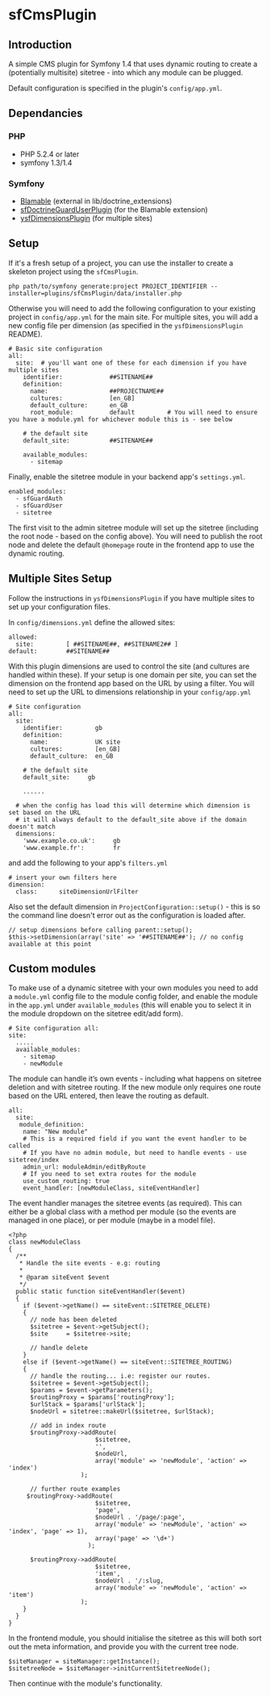 sfCmsPlugin
===========

Introduction
------------

A simple CMS plugin for Symfony 1.4 that uses dynamic routing to create a (potentially multisite) sitetree - into which any module can be plugged.

Default configuration is specified in the plugin's `config/app.yml`.

Dependancies
------------

### PHP
 * PHP 5.2.4 or later
 * symfony 1.3/1.4

### Symfony

 * [Blamable]([http://svn.doctrine-project.org/extensions/Blameable/branches/1.2-1.0/) (external in lib/doctrine_extensions)
 * [sfDoctrineGuardUserPlugin](http://www.symfony-project.org/plugins/sfDoctrineGuardPlugin) (for the Blamable extension)
 * [ysfDimensionsPlugin](http://www.symfony-project.org/plugins/ysfDimensionsPlugin) (for multiple sites)

Setup
-----

If it's a fresh setup of a project, you can use the installer to create a skeleton project using the `sfCmsPlugin`.

    php path/to/symfony generate:project PROJECT_IDENTIFIER --installer=plugins/sfCmsPlugin/data/installer.php

Otherwise you will need to add the following configuration to your existing project in `config/app.yml` for the main site.  For
multiple sites, you will add a new config file per dimension (as specified in the `ysfDimensionsPlugin` README).

	# Basic site configuration
	all:
	  site:  # you'll want one of these for each dimension if you have multiple sites
		identifier:				##SITENAME##
        definition:
          name: 				##PROJECTNAME##
          cultures: 			[en_GB]
	      default_culture: 		en_GB
		  root_module:          default			# You will need to ensure you have a module.yml for whichever module this is - see below
      	
	    # the default site
        default_site: 			##SITENAME##
     
        available_modules:
          - sitemap

Finally, enable the sitetree module in your backend app's `settings.yml`.  

    enabled_modules:
      - sfGuardAuth
      - sfGuardUser
      - sitetree

The first visit to the admin sitetree module will set up the sitetree (including the root node - based on the config above).  You will 
need to publish the root node and delete the default `@homepage` route in the frontend app to use the dynamic routing.


Multiple Sites Setup
--------------------

Follow the instructions in `ysfDimensionsPlugin` if you have multiple sites to set up your configuration files.

In `config/dimensions.yml` define the allowed sites:

    allowed:
	  site:         [ ##SITENAME##, ##SITENAME2## ]
	default:        ##SITENAME##

With this plugin dimensions are used to control the site (and cultures are handled within these).  If your setup is one domain per site, you can set
the dimension on the frontend app based on the URL by using a filter.  You will need to set up the URL to dimensions relationship in your  `config/app.yml`

    # Site configuration
    all:
      site:
        identifier:         gb
        definition:
          name:             UK site
          cultures:         [en_GB]
          default_culture:  en_GB
          
        # the default site
        default_site:     gb
        
        ......
      
      # when the config has load this will determine which dimension is set based on the URL
      # it will always default to the default_site above if the domain doesn't match
      dimensions:
        'www.example.co.uk':     gb
        'www.example.fr':        fr

and add the following to your app's `filters.yml`

    # insert your own filters here
    dimension:
      class:      siteDimensionUrlFilter

Also set the default dimension in `ProjectConfiguration::setup()` - this is so the command line doesn't error out as the configuration is loaded after.

    // setup dimensions before calling parent::setup();
    $this->setDimension(array('site' => '##SITENAME##'); // no config available at this point

Custom modules
--------------

To make use of a dynamic sitetree with your own modules you need to add a `module.yml` config file to the module config folder, and enable the module
in the `app.yml` under `available_modules` (this will enable you to select it in the module dropdown on the sitetree edit/add form).

	# Site configuration all:
	site: 
	  .....
	  available_modules: 
	    - sitemap
	    - newModule

The module can handle itʼs own events - including what happens on sitetree deletion and with sitetree routing. If the new module only requires one route 
based on the URL entered, then leave the routing as default.

	all: 
	  site:
	   module_definition: 
	    name: "New module" 
	    # This is a required field if you want the event handler to be called 
	    # If you have no admin module, but need to handle events - use sitetree/index 
	    admin_url: moduleAdmin/editByRoute 
	    # If you need to set extra routes for the module 
	    use_custom_routing: true 
	    event_handler: [newModuleClass, siteEventHandler]

The event handler manages the sitetree events (as required).  This can either be a global class with a method per module (so the events are managed in one place),
or per module (maybe in a model file).

	<?php
	class newModuleClass 
	{ 
	  /**
	   * Handle the site events - e.g: routing 
	   * 
	   * @param siteEvent $event 
	   */
	  public static function siteEventHandler($event) 
	  { 
		if ($event->getName() == siteEvent::SITETREE_DELETE) 
		{
	      // node has been deleted
	      $sitetree = $event->getSubject();
	      $site		= $sitetree->site;
     
	      // handle delete
	    } 
	    else if ($event->getName() == siteEvent::SITETREE_ROUTING) 
	    {
	      // handle the routing... i.e: register our routes.
	      $sitetree = $event->getSubject(); 
	      $params = $event->getParameters(); 
	      $routingProxy = $params['routingProxy']; 
	      $urlStack = $params['urlStack'];
	      $nodeUrl = sitetree::makeUrl($sitetree, $urlStack);

	      // add in index route
	      $routingProxy->addRoute( 
							$sitetree,
							'', 
							$nodeUrl, 
							array('module' => 'newModule', 'action' => 'index')
						);
						
		  // further route examples
		 $routingProxy->addRoute( 
           				    $sitetree,
				            'page', 
				            $nodeUrl . '/page/:page', 
				            array('module' => 'newModule', 'action' => 'index', 'page' => 1),
				            array('page' => '\d+')
				          );
				
		  $routingProxy->addRoute( 
							$sitetree,
							'item', 
							$nodeUrl . '/:slug, 
							array('module' => 'newModule', 'action' => 'item')
						);
		}
	  }
	}


In the frontend module, you should initialise the sitetree as this will both sort out the meta information, and provide you with the current tree node.

	$siteManager = siteManager::getInstance(); 
	$sitetreeNode = $siteManager->initCurrentSitetreeNode();

Then continue with the module's functionality.